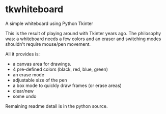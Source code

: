 # tkwhiteboard
A simple whiteboard using Python Tkinter

This is the result of playing around with Tkinter years ago. The philosophy was: a whiteboard needs a few colors and an eraser and switching modes shouldn't require mouse/pen movement.

All it provides is:
 * a canvas area for drawings.
 * 4 pre-defined colors (black, red, blue, green)
 * an erase mode
 * adjustable size of the pen
 * a box mode to quickly draw frames (or erase areas)
 * clear/new
 * some undo

Remaining readme detail is in the python source. 
